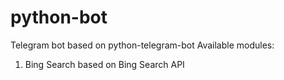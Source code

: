# python-bot
Telegram bot based on python-telegram-bot
Available modules:
1. Bing Search based on Bing Search API
